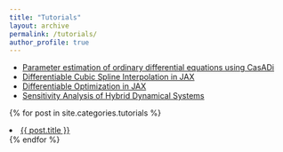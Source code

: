 ```yaml
---
title: "Tutorials"
layout: archive
permalink: /tutorials/
author_profile: true
---
```


- <a href="{{page.url}}ParameterEstimation/"> Parameter estimation of ordinary differential equations using CasADi </a>
- <a href="{{page.url}}CubicSpline/"> Differentiable Cubic Spline Interpolation in JAX </a>
- <a href="{{page.url}}DOpti/"> Differentiable Optimization in JAX </a>
- <a href="{{page.url}}ODEvent/"> Sensitivity Analysis of Hybrid Dynamical Systems </a>


{% for post in site.categories.tutorials %}
<li>
    <a href="{{ post.url | relative_url }}">{{ post.title }}</a>
</li>
{% endfor %}